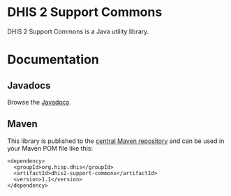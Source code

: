 # DHIS 2 Support Commons

DHIS 2 Support Commons is a Java utility library.

# Documentation

## Javadocs

Browse the <a href="http://dhis2.github.io/dhis2-support-commons/releases/1.1/apidocs/index.html">Javadocs</a>.

## Maven

This library is published to the <a href="http://mvnrepository.com/artifact/org.hisp.dhis/dhis2-support-commons/1.1">central Maven repository</a> and can be used in your Maven POM file like this:

```
<dependency>
  <groupId>org.hisp.dhis</groupId>
  <artifactId>dhis2-support-commons</artifactId>
  <version>1.1</version>
</dependency>
```
